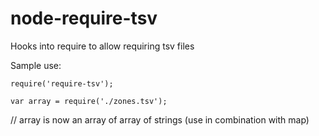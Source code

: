 # node-require-tsv

Hooks into require to allow requiring tsv files

Sample use:

    require('require-tsv');

    var array = require('./zones.tsv'); 

// array is now an array of array of strings (use in combination with map)
